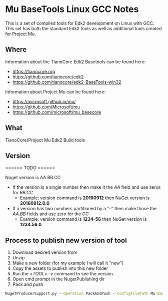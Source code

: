 # Mu BaseTools Linux GCC Notes

This is a set of compiled tools for Edk2 development on Linux with GCC.  This set has both the standard Edk2 tools as well as additional tools created for Project Mu.

## Where

Information about the TianoCore Edk2 Basetools can be found here:
* https://tianocore.org
* https://github.com/tianocore/edk2
* https://github.com/tianocore/edk2-BaseTools-win32

Information about Project Mu can be found here:
* https://microsoft.github.io/mu/
* https://github.com/Microsoft/mu
* https://github.com/microsoft/mu_basecore

## What

TianoCore/Project Mu Edk2 Build tools

## Version

====== TODO ======



Nuget version is AA.BB.CC

* If the version is a single number then make it the _AA_ field and use zeros for _BB.CC_
  * Example:  version command is **20160912**  then NuGet version is **20160912.0.0**
* If a version has two numbers partitioned by a "-" then make those the _AA.BB_ fields and use zero for the _CC_
  * Example: version command is **1234-56** then NuGet version is **1234.56.0**


## Process to publish new version of tool

1. Download desired version from
2. Unzip
3. Make a new folder (for my example I will call it "new")
4. Copy the assets to publish into this new folder
5. Run the <_TOOL_> -v command to see the version.
6. Open cmd prompt in the NugetPublishing dir
7. Pack and push
  ```cmd
  NugetProducerSupport.py --Operation PackAndPush --ConfigFilePath Mu-Basetools-Linux-GCC.config.json --Version <nuget version here> --InputFolderPath <path to newly created folder here>  --ApiKey <your key here>
  ```

